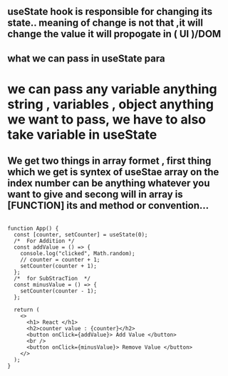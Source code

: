 ## useState hook is responsible for changing its state.. meaning of change is not that ,it will change the value it will propogate in ( UI )/DOM

## what we can pass in useState para 

# we can pass any variable anything string , variables , object anything we want to pass, we have to also take variable in useState 

## We get two things in array formet , first thing which we get is syntex of useStae array on the index number can be anything whatever you want to give and secong will in array is [FUNCTION] its and method or convention...

```

function App() {
  const [counter, setCounter] = useState(0);
  /*  For Addition */
  const addValue = () => {
    console.log("clicked", Math.random);
    // counter = counter + 1;
    setCounter(counter + 1);
  };
  /*  for SubStracTion  */
  const minusValue = () => {
    setCounter(counter - 1);
  };

  return (
    <>
      <h1> React </h1>
      <h2>counter value : {counter}</h2>
      <button onClick={addValue}> Add Value </button>
      <br />
      <button onClick={minusValue}> Remove Value </button>
    </>
  );
}
```